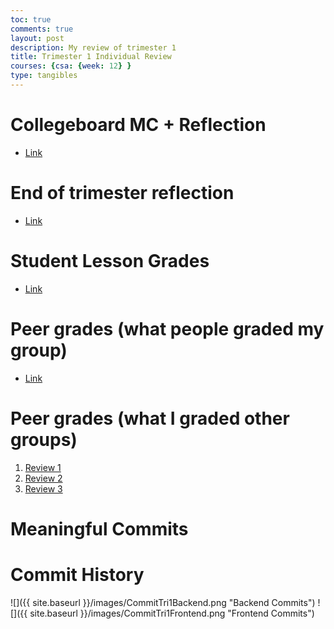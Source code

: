 ```yaml
---
toc: true
comments: true
layout: post
description: My review of trimester 1
title: Trimester 1 Individual Review
courses: {csa: {week: 12} }
type: tangibles
---
```


# Collegeboard MC + Reflection
- [Link](https://soham360.github.io/APCSA//2023/11/05/MCQ3-Reflection.html)

# End of trimester reflection
- [Link]()

# Student Lesson Grades
- [Link](https://github.com/Soham360/APCSA/issues/5)

# Peer grades (what people graded my group)
- [Link](https://github.com/Soham360/sturdy-fiesta/issues/12#issuecomment-1792951045)

# Peer grades (what I graded other groups)
1. [Review 1](https://github.com/tuckergol/PassionProject7/issues/3#issuecomment-1792007044)
2. [Review 2](https://github.com/Cosmic-Carnage/Issues/issues/33#issuecomment-1792006424)
3. [Review 3](https://github.com/BobTheFarmer/VACTQ-Typing-Game/issues/10#issuecomment-1792006402)

# Meaningful Commits


# Commit History

![]({{ site.baseurl }}/images/CommitTri1Backend.png "Backend Commits")
![]({{ site.baseurl }}/images/CommitTri1Frontend.png "Frontend Commits")